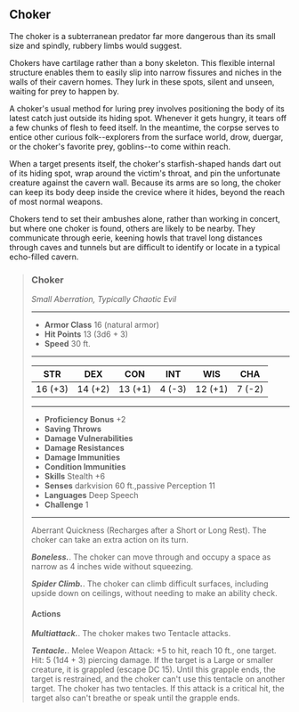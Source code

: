 ## Choker
The choker is a subterranean predator far more dangerous than its small size and spindly, rubbery limbs would suggest.

Chokers have cartilage rather than a bony skeleton. This flexible internal structure enables them to easily slip into narrow fissures and niches in the walls of their cavern homes. They lurk in these spots, silent and unseen, waiting for prey to happen by.

A choker's usual method for luring prey involves positioning the body of its latest catch just outside its hiding spot. Whenever it gets hungry, it tears off a few chunks of flesh to feed itself. In the meantime, the corpse serves to entice other curious folk--explorers from the surface world, drow, duergar, or the choker's favorite prey, goblins--to come within reach.

When a target presents itself, the choker's starfish-shaped hands dart out of its hiding spot, wrap around the victim's throat, and pin the unfortunate creature against the cavern wall. Because its arms are so long, the choker can keep its body deep inside the crevice where it hides, beyond the reach of most normal weapons.

Chokers tend to set their ambushes alone, rather than working in concert, but where one choker is found, others are likely to be nearby. They communicate through eerie, keening howls that travel long distances through caves and tunnels but are difficult to identify or locate in a typical echo-filled cavern.

>### Choker
>*Small Aberration, Typically Chaotic Evil*
>___
>- **Armor Class** 16 (natural armor)
>- **Hit Points** 13 (3d6 + 3)
>- **Speed** 30 ft.
>___
>|**STR**|**DEX**|**CON**|**INT**|**WIS**|**CHA**|
>|:---:|:---:|:---:|:---:|:---:|:---:|
>|16 (+3)|14 (+2)|13 (+1)|4 (-3)|12 (+1)|7 (-2)|
>
>___
>- **Proficiency Bonus** +2
>- **Saving Throws** 
>- **Damage Vulnerabilities** 
>- **Damage Resistances** 
>- **Damage Immunities** 
>- **Condition Immunities** 
>- **Skills** Stealth +6
>- **Senses** darkvision 60 ft.,passive Perception 11
>- **Languages** Deep Speech
>- **Challenge** 1
>___
>Aberrant Quickness (Recharges after a Short or Long Rest). The choker can take an extra action on its turn.
>
>***Boneless.***. The choker can move through and occupy a space as narrow as 4 inches wide without squeezing.
>
>***Spider Climb.***. The choker can climb difficult surfaces, including upside down on ceilings, without needing to make an ability check.
>
>#### Actions
>***Multiattack.***. The choker makes two Tentacle attacks.
>
>***Tentacle.***. Melee Weapon Attack: +5 to hit, reach 10 ft., one target. Hit: 5 (1d4 + 3) piercing damage. If the target is a Large or smaller creature, it is grappled (escape DC 15). Until this grapple ends, the target is restrained, and the choker can't use this tentacle on another target. The choker has two tentacles. If this attack is a critical hit, the target also can't breathe or speak until the grapple ends.
>
